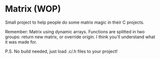 # Matrix (WOP)
Small project to help people do some matrix magic in their C projects.

Remember: Matrix using dynamic arrays.
Functions are splitted in two groups: return new matrix, or override origin. I think you'll understand what it was made for.

P.S. No build needed, just load .c/.h files to your project!
